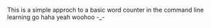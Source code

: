 This is a simple approch to a basic word counter in the command line
learning go haha yeah woohoo -_-
